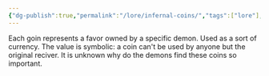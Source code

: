 ```yaml
---
{"dg-publish":true,"permalink":"/lore/infernal-coins/","tags":["lore"],"noteIcon":"lore","updated":"2024-01-04T23:37:44.301+01:00"}
---
```


Each goin represents a favor owned by a specific demon. Used as a sort of currency.
The value is symbolic: a coin can't be used by anyone but the original reciver.
It is unknown why do the demons find these coins so important.
